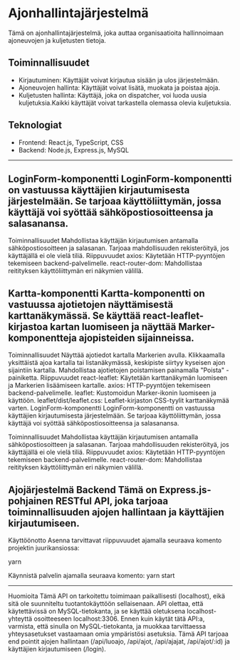 # Ajonhallintajärjestelmä

Tämä on ajonhallintajärjestelmä, joka auttaa organisaatioita hallinnoimaan ajoneuvojen ja kuljetusten tietoja.

## Toiminnallisuudet

- Kirjautuminen: Käyttäjät voivat kirjautua sisään ja ulos järjestelmään.
- Ajoneuvojen hallinta: Käyttäjät voivat lisätä, muokata ja poistaa ajoja.
- Kuljetusten hallinta: Käyttäjä, joka on dispatcher, voi luoda uusia kuljetuksia.Kaikki käyttäjät voivat tarkastella olemassa olevia kuljetuksia.


## Teknologiat

- Frontend: React.js, TypeScript, CSS
- Backend: Node.js, Express.js, MySQL

------------------------------------------------------------------------------------------------------------------
LoginForm-komponentti
LoginForm-komponentti on vastuussa käyttäjien kirjautumisesta järjestelmään. Se tarjoaa käyttöliittymän, jossa käyttäjä voi syöttää sähköpostiosoitteensa ja salasanansa.
------------------------
Toiminnallisuudet
Mahdollistaa käyttäjän kirjautumisen antamalla sähköpostiosoitteen ja salasanan.
Tarjoaa mahdollisuuden rekisteröityä, jos käyttäjällä ei ole vielä tiliä.
Riippuvuudet
axios: Käytetään HTTP-pyyntöjen tekemiseen backend-palvelimelle.
react-router-dom: Mahdollistaa reitityksen käyttöliittymän eri näkymien välillä.


 Kartta-komponentti
Kartta-komponentti on vastuussa ajotietojen näyttämisestä karttanäkymässä. Se käyttää react-leaflet-kirjastoa kartan luomiseen ja näyttää Marker-komponentteja ajopisteiden sijainneissa.
--------------------------------------------------------------------------------------------------------------------
Toiminnallisuudet
Näyttää ajotiedot kartalla Markerien avulla.
Klikkaamalla yksittäistä ajoa kartalla tai listanäkymässä, keskipiste siirtyy kyseisen ajon sijaintiin kartalla.
Mahdollistaa ajotietojen poistamisen painamalla "Poista" -painiketta.
Riippuvuudet
react-leaflet: Käytetään karttanäkymän luomiseen ja Markerien lisäämiseen kartalle.
axios: HTTP-pyyntöjen tekemiseen backend-palvelimelle.
leaflet: Kustomoidun Marker-ikonin luomiseen ja käyttöön.
leaflet/dist/leaflet.css: Leaflet-kirjaston CSS-tyylit karttanäkymää varten.
LoginForm-komponentti
LoginForm-komponentti on vastuussa käyttäjien kirjautumisesta järjestelmään. Se tarjoaa käyttöliittymän, jossa käyttäjä voi syöttää sähköpostiosoitteensa ja salasanansa.

Toiminnallisuudet
Mahdollistaa käyttäjän kirjautumisen antamalla sähköpostiosoitteen ja salasanan.
Tarjoaa mahdollisuuden rekisteröityä, jos käyttäjällä ei ole vielä tiliä.
Riippuvuudet
axios: Käytetään HTTP-pyyntöjen tekemiseen backend-palvelimelle.
react-router-dom: Mahdollistaa reitityksen käyttöliittymän eri näkymien välillä.


Ajojärjestelmä Backend
Tämä on Express.js-pohjainen RESTful API, joka tarjoaa toiminnallisuuden ajojen hallintaan ja käyttäjien kirjautumiseen.
-----------------------------------------------------------------------
Käyttöönotto
Asenna tarvittavat riippuvuudet ajamalla seuraava komento projektin juurikansiossa:


yarn

Käynnistä palvelin ajamalla seuraava komento:
yarn start 


--------------------------
Huomioita
Tämä API on tarkoitettu toimimaan paikallisesti (localhost), eikä sitä ole suunniteltu tuotantokäyttöön sellaisenaan.
API olettaa, että käytettävissä on MySQL-tietokanta, ja se käyttää oletuksena localhost-yhteyttä osoitteeseen localhost:3306.
Ennen kuin käytät tätä API:a, varmista, että sinulla on MySQL-tietokanta, ja muokkaa tarvittaessa yhteysasetukset vastaamaan omia ympäristösi asetuksia.
Tämä API tarjoaa end pointit ajojen hallintaan (/api/luoajo, /api/ajot, /api/ajajat, /api/ajot/:id) ja käyttäjien kirjautumiseen (/login).

